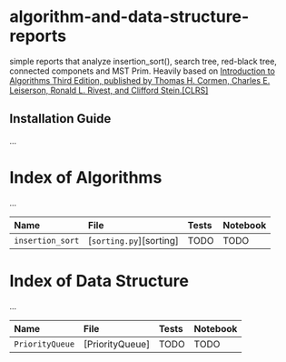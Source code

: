 # algorithm-and-data-structure-reports
simple reports that analyze insertion_sort(), search tree, red-black tree, connected componets and MST Prim.
Heavily based on [Introduction to Algorithms Third Edition, published by Thomas H. Cormen, Charles E. Leiserson, Ronald L. Rivest, and Clifford Stein.[CLRS]](https://mitpress.mit.edu/books/introduction-algorithms-third-edition)

## Installation Guide
...

# Index of Algorithms
...
<!-- [`sorting.py`] --->
| **Name** | **File** | **Tests** | **Notebook**
|:------------------------------|:--------------------------------|:-----|:---------|
| `insertion_sort`| [`sorting.py`][sorting]      | TODO | TODO |

# Index of Data Structure
...
<!-- [`PriorityQueue.py`] --->
| **Name** | **File** | **Tests** | **Notebook**
|:------------------------------|:--------------------------------|:-----|:---------|
| `PriorityQueue`| [PriorityQueue]      | TODO | TODO |
